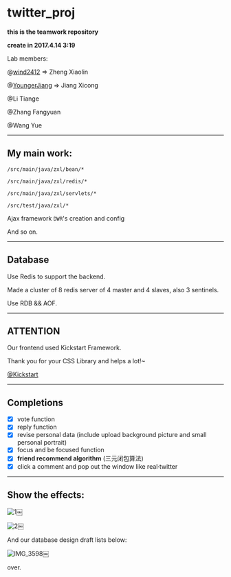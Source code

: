 # twitter_proj

__this is the teamwork repository__

__create in 2017.4.14 3:19__

Lab members:
	
@[wind2412](https://github.com/wind2412)			=>		Zheng Xiaolin
	
@[YoungerJiang](https://github.com/YoungerJiang)		=>		Jiang Xicong
	
@Li Tiange
	
@Zhang Fangyuan
	
@Wang Yue


******************************************

## My main work:  

`/src/main/java/zxl/bean/*`

`/src/main/java/zxl/redis/*`

`/src/main/java/zxl/servlets/*`

`/src/test/java/zxl/*`

Ajax framework `DWR`'s creation and config

And so on.

*****************************************

## Database

Use Redis to support the backend.

Made a cluster of 8 redis server of 4 master and 4 slaves, also 3 sentinels.

Use RDB && AOF.

*****************************************

## ATTENTION

Our frontend used Kickstart Framework.

Thank you for your CSS Library and helps a lot!~

[@Kickstart](http://www.99lime.com/elements/)

*****************************************

## Completions
- [x] vote function
- [x] reply function
- [x] revise personal data (include upload background picture and small personal portrait)
- [x] focus and be focused function
- [x] **friend recommend algorithm** (三元闭包算法)
- [x] click a comment and pop out the window like real·twitter

*****************************************

## Show the effects:

![1](https://wind2412.files.wordpress.com/2017/07/1.jpg)￼

![2](https://wind2412.files.wordpress.com/2017/07/2.jpg)￼

And our database design draft lists below:

![IMG_3598](https://wind2412.files.wordpress.com/2017/07/img_3598.jpg)￼

over.
